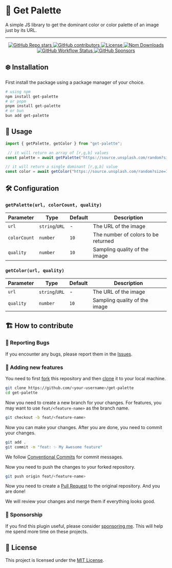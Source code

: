 # 🎨 Get Palette

A simple JS library to get the dominant color  or color palette of an image just by its URL.

---

<div align="center">
    <a href="https://github.com/BlankParticle/get-palette/stargazers">
        <img alt="GitHub Repo stars" src="https://img.shields.io/github/stars/BlankParticle/get-palette?style=for-the-badge"/>
    </a>
    <a href="https://github.com/BlankParticle/get-palette/graphs/contributors">
        <img alt="GitHub contributors" src="https://img.shields.io/github/contributors/BlankParticle/get-palette?style=for-the-badge"/>
    </a>
    <a href="https://github.com/BlankParticle/get-palette/blob/main/LICENSE">
        <img alt="License" src="https://img.shields.io/github/license/BlankParticle/get-palette?style=for-the-badge"/>
    </a>
    <a href="https://www.npmjs.com/package/get-palette">
        <img alt="Npm Downloads" src="https://img.shields.io/npm/dm/get-palette?style=for-the-badge">
    </a>
    <a href="https://github.com/BlankParticle/get-palette/actions/workflows/release.yml">
        <img alt="GitHub Workflow Status" src="https://img.shields.io/github/actions/workflow/status/BlankParticle/get-palette/release.yml?style=for-the-badge"/>
    </a>
    <a href="https://github.com/sponsors/BlankParticle">
        <img alt="GitHub Sponsors" src="https://img.shields.io/github/sponsors/BlankParticle?style=for-the-badge"/>
    </a>
</div>

## ❄️ Installation

First install the package using a package manager of your choice.

```bash
# using npm
npm install get-palette
# or pnpm
pnpm install get-palette
# or bun
bun add get-palette
```

## 🚀 Usage

```js
import { getPalette, getColor } from "get-palette";

 // it will return an array of [r,g,b] values
const palette = await getPalette("https://source.unsplash.com/random?size=1920x1080");

// it will return a single dominant [r,g,b] value
const color = await getColor("https://source.unsplash.com/random?size=1920x1080");
```

## 🛠️ Configuration

### `getPalette(url, colorCount, quality)`

| Parameter | Type | Default | Description |
| --- | --- | --- | --- |
| `url` | `string`/`URL` | - | The URL of the image |
| `colorCount` | `number` | `10` | The number of colors to be returned |
| `quality` | `number` | `10` | Sampling quality of the image |

### `getColor(url, quality)`

| Parameter | Type | Default | Description |
| --- | --- | --- | --- |
| `url` | `string`/`URL` | - | The URL of the image |
| `quality` | `number` | `10` | Sampling quality of the image |

## 🏗️ How to contribute

### 🐛 Reporting Bugs

If you encounter any bugs, please report them in the [Issues](https://github.com/BlankParticle/get-palette/issues).

### 🎋 Adding new features

You need to first [fork](https://docs.github.com/en/get-started/quickstart/contributing-to-projects#about-forking) this repository and then [clone](https://docs.github.com/en/get-started/quickstart/contributing-to-projects#cloning-a-fork) it to your local machine.

```bash
git clone https://github.com/<your-username>/get-palette
cd get-palette
```

Now you need to create a new branch for your changes. For features, you may want to use `feat/<feature-name>` as the branch name.

```bash
git checkout -b feat/<feature-name>
```

Now you can make your changes. After you are done, you need to commit your changes.

```bash
git add .
git commit -m "feat: ✨ My Awesome feature"
```

We follow [Conventional Commits](https://www.conventionalcommits.org/en/v1.0.0/) for commit messages.

Now you need to push the changes to your forked repository.

```bash
git push origin feat/<feature-name>
```

Now you need to create a [Pull Request](https://docs.github.com/en/get-started/quickstart/contributing-to-projects#making-a-pull-request) to the original repository. And you are done!

We will review your changes and merge them if everything looks good.

### 💸 Sponsorship

If you find this plugin useful, please consider [sponsoring me](https://github.com/sponsors/BlankParticle). This will help me spend more time on these projects.

## 📜 License

This project is licensed under the [MIT License](https://github.com/BlankParticle/get-palette/blob/main/LICENSE).
